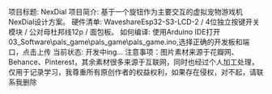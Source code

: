 项目标题: NexDial
项目简介: 基于一个旋钮作为主要交互的虚拟宠物游戏机NexDial设计方案。
硬件清单: WaveshareEsp32-S3-LCD-2 / 4位独立按键开关模块 / 公对母杜邦线12p / 面包板。
如何编译: 使用Arduino IDE打开03_Software\pals_game\pals_game\pals_game.ino,选择正确的开发板和端口，点击上传
当前状态: 开发中ing...
注意事项：图片素材来源于花瓣网、Behance、Pinterest，其余素材很多来源于互联网，同时也经过个人加工处理，仅用于记录学习，我尊重所有原创作者的权益权利，如果存在侵权，对不起，请联系我删除
